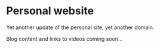 # Personal website

Yet another update of the personal site, yet another domain.

Blog content and links to videos coming soon...